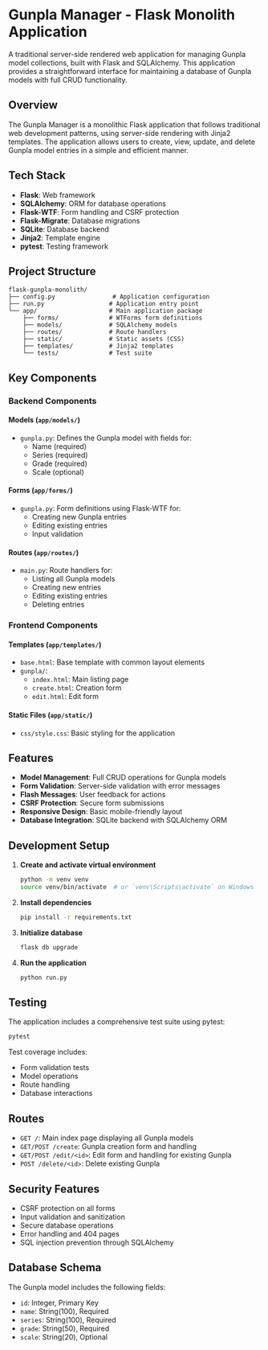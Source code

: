 # Gunpla Manager - Flask Monolith Application

A traditional server-side rendered web application for managing Gunpla model collections, built with Flask and SQLAlchemy. This application provides a straightforward interface for maintaining a database of Gunpla models with full CRUD functionality.

## Overview

The Gunpla Manager is a monolithic Flask application that follows traditional web development patterns, using server-side rendering with Jinja2 templates. The application allows users to create, view, update, and delete Gunpla model entries in a simple and efficient manner.

## Tech Stack

- **Flask**: Web framework
- **SQLAlchemy**: ORM for database operations
- **Flask-WTF**: Form handling and CSRF protection
- **Flask-Migrate**: Database migrations
- **SQLite**: Database backend
- **Jinja2**: Template engine
- **pytest**: Testing framework

## Project Structure

```
flask-gunpla-monolith/
├── config.py                # Application configuration
├── run.py                  # Application entry point
└── app/                    # Main application package
    ├── forms/              # WTForms form definitions
    ├── models/             # SQLAlchemy models
    ├── routes/             # Route handlers
    ├── static/             # Static assets (CSS)
    ├── templates/          # Jinja2 templates
    └── tests/              # Test suite
```

## Key Components

### Backend Components

#### Models (`app/models/`)
- `gunpla.py`: Defines the Gunpla model with fields for:
  - Name (required)
  - Series (required)
  - Grade (required)
  - Scale (optional)

#### Forms (`app/forms/`)
- `gunpla.py`: Form definitions using Flask-WTF for:
  - Creating new Gunpla entries
  - Editing existing entries
  - Input validation

#### Routes (`app/routes/`)
- `main.py`: Route handlers for:
  - Listing all Gunpla models
  - Creating new entries
  - Editing existing entries
  - Deleting entries

### Frontend Components

#### Templates (`app/templates/`)
- `base.html`: Base template with common layout elements
- `gunpla/`:
  - `index.html`: Main listing page
  - `create.html`: Creation form
  - `edit.html`: Edit form

#### Static Files (`app/static/`)
- `css/style.css`: Basic styling for the application

## Features

- **Model Management**: Full CRUD operations for Gunpla models
- **Form Validation**: Server-side validation with error messages
- **Flash Messages**: User feedback for actions
- **CSRF Protection**: Secure form submissions
- **Responsive Design**: Basic mobile-friendly layout
- **Database Integration**: SQLite backend with SQLAlchemy ORM

## Development Setup

1. **Create and activate virtual environment**
   ```bash
   python -m venv venv
   source venv/bin/activate  # or `venv\Scripts\activate` on Windows
   ```

2. **Install dependencies**
   ```bash
   pip install -r requirements.txt
   ```

3. **Initialize database**
   ```bash
   flask db upgrade
   ```

4. **Run the application**
   ```bash
   python run.py
   ```

## Testing

The application includes a comprehensive test suite using pytest:

```bash
pytest
```

Test coverage includes:
- Form validation tests
- Model operations
- Route handling
- Database interactions

## Routes

- `GET /`: Main index page displaying all Gunpla models
- `GET/POST /create`: Gunpla creation form and handling
- `GET/POST /edit/<id>`: Edit form and handling for existing Gunpla
- `POST /delete/<id>`: Delete existing Gunpla

## Security Features

- CSRF protection on all forms
- Input validation and sanitization
- Secure database operations
- Error handling and 404 pages
- SQL injection prevention through SQLAlchemy

## Database Schema

The Gunpla model includes the following fields:
- `id`: Integer, Primary Key
- `name`: String(100), Required
- `series`: String(100), Required
- `grade`: String(50), Required
- `scale`: String(20), Optional